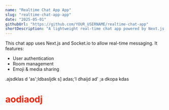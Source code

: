 ```yaml
---
name: "Realtime Chat App App"
slug: "realtime-chat-app-app"
date: "2025-05-01"
githubUrl: "https://github.com/YOUR_USERNAME/realtime-chat-app"
shortDescription: "A lightweight real-time chat app powered by Next.js and Socket.io."
---
```


<style>
    .rainbow-bg{
		animation: rainbow-bg 2.5s linear;
		animation-iteration-count: infinite;
}

.rainbow{
		animation: rainbow 2.5s linear;
		animation-iteration-count: infinite;
}

@keyframes rainbow-bg{
		100%,0%{
			background-color: rgb(255,0,0);
		}
		8%{
			background-color: rgb(255,127,0);
		}
		16%{
			background-color: rgb(255,255,0);
		}
		25%{
			background-color: rgb(127,255,0);
		}
		33%{
			background-color: rgb(0,255,0);
		}
		41%{
			background-color: rgb(0,255,127);
		}
		50%{
			background-color: rgb(0,255,255);
		}
		58%{
			background-color: rgb(0,127,255);
		}
		66%{
			background-color: rgb(0,0,255);
		}
		75%{
			background-color: rgb(127,0,255);
		}
		83%{
			background-color: rgb(255,0,255);
		}
		91%{
			background-color: rgb(255,0,127);
		}
}

@keyframes rainbow{
		100%,0%{
			color: rgb(255,0,0);
		}
		8%{
			color: rgb(255,127,0);
		}
		16%{
			color: rgb(255,255,0);
		}
		25%{
			color: rgb(127,255,0);
		}
		33%{
			color: rgb(0,255,0);
		}
		41%{
			color: rgb(0,255,127);
		}
		50%{
			color: rgb(0,255,255);
		}
		58%{
			color: rgb(0,127,255);
		}
		66%{
			color: rgb(0,0,255);
		}
		75%{
			color: rgb(127,0,255);
		}
		83%{
			color: rgb(255,0,255);
		}
		91%{
			color: rgb(255,0,127);
		}
}
}
    </style>

This chat app uses Next.js and Socket.io to allow real-time messaging. It features:

- User authentication
- Room management
- Emoji & media sharing

.ajsdklas
d 'as';ldbasljdk s]
adas;'l dhaijd
ad'
;a dkopa kdas

<h1 class="rainbow">aodiaodj</h1>
